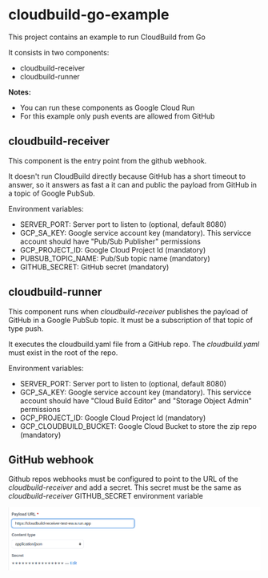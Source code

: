 # cloudbuild-go-example
This project contains an example to run CloudBuild from Go

It consists in two components:
- cloudbuild-receiver
- cloudbuild-runner

**Notes:**
- You can run these components as Google Cloud Run
- For this example only push events are allowed from GitHub

## cloudbuild-receiver
This component is the entry point from the github webhook.

It doesn't run CloudBuild directly because GitHub has a short timeout to answer, so it answers as fast a it can and public the payload from GitHub in a topic of Google PubSub.

Environment variables:
- SERVER_PORT: Server port to listen to (optional, default 8080)
- GCP_SA_KEY: Google service account key (mandatory). This servicce account should have "Pub/Sub Publisher" permissions
- GCP_PROJECT_ID: Google Cloud Project Id (mandatory)
- PUBSUB_TOPIC_NAME: Pub/Sub topic name (mandatory)
- GITHUB_SECRET: GitHub secret (mandatory)


## cloudbuild-runner
This component runs when *cloudbuild-receiver* publishes the payload of GitHub in a Google PubSub topic. It must be a subscription of that topic of type push.

It executes the cloudbuild.yaml file from a GitHub repo. The *cloudbuild.yaml* must exist in the root of the repo.

Environment variables:
- SERVER_PORT: Server port to listen to (optional, default 8080)
- GCP_SA_KEY: Google service account key (mandatory). This servicce account should have "Cloud Build Editor"  and "Storage Object Admin" permissions
- GCP_PROJECT_ID: Google Cloud Project Id (mandatory)
- GCP_CLOUDBUILD_BUCKET: Google Cloud Bucket to store the zip repo (mandatory)

## GitHub webhook
Github repos webhooks must be configured to point to the URL of the *cloudbuild-receiver* and add a secret. This secret must be the same as *cloudbuild-receiver* GITHUB_SECRET environment variable

![](github_webhook.png)